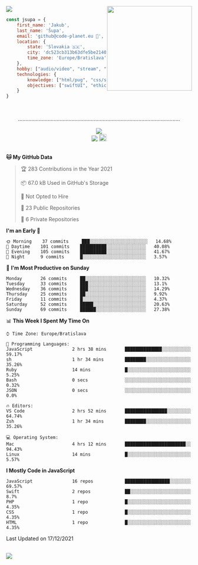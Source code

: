 
<img src="https://creepy-corp.eu/pika-bg.png">
<img align='right' src="https://creepy-corp.eu/pika.gif" width="230">
<br>

```js
const jsupa = {
    first_name: 'Jakub',
    last_name: 'Šupa',
    email: 'github@code-planet.eu 📧',
    location: {
        state: 'Slovakia 🇸🇰',
        city: 'dc523cb313b63dfe5be2140b0c05b3bc',
        time_zone: 'Europe/Bratislava'
    },
    hobby: ["audio/video", "stream", "3D modelling/printing", "crypto (XRP 🤍)", "IoT/DIY", "tech"],
    technologies: {
        knowledge: ["html/pug", "css/scss", "javascript/jquery", "vue/react", "nodejs", "ruby on rails", "php", "pgsql/mysql"],
        objectives: ["swiftUI", "ethical hacking", "boost all knowledge to master class"]
    }
}

  ```

<br>
<p align="center">
.............................................................................................................
<br><br>
<a href="https://wakatime.com/@698e3ae2-2e7a-4cf6-a9e7-192f2b7d1525"><img src="https://wakatime.com/badge/user/698e3ae2-2e7a-4cf6-a9e7-192f2b7d1525.svg"></a><br>
<img src="https://visitor-badge.laobi.icu/badge?page_id=jsupa.jsupa">
<a href='https://ko-fi.com/Y8Y246Y0V' target='_blank'>
    <img src="https://img.shields.io/badge/buy%20me%20a%20coffee-donate-yellow.svg" alt="Buy Me A Coffee donate button" height="20px"/>
</a>
<br><br>

<!--START_SECTION:waka-->
**🐱 My GitHub Data** 

> 🏆 283 Contributions in the Year 2021
 > 
> 📦 67.0 kB Used in GitHub's Storage 
 > 
> 🚫 Not Opted to Hire
 > 
> 📜 23 Public Repositories 
 > 
> 🔑 6 Private Repositories  
 > 
**I'm an Early 🐤** 

```text
🌞 Morning    37 commits     ███░░░░░░░░░░░░░░░░░░░░░░   14.68% 
🌆 Daytime    101 commits    ██████████░░░░░░░░░░░░░░░   40.08% 
🌃 Evening    105 commits    ██████████░░░░░░░░░░░░░░░   41.67% 
🌙 Night      9 commits      █░░░░░░░░░░░░░░░░░░░░░░░░   3.57%

```
📅 **I'm Most Productive on Sunday** 

```text
Monday       26 commits     ██░░░░░░░░░░░░░░░░░░░░░░░   10.32% 
Tuesday      33 commits     ███░░░░░░░░░░░░░░░░░░░░░░   13.1% 
Wednesday    36 commits     ███░░░░░░░░░░░░░░░░░░░░░░   14.29% 
Thursday     25 commits     ██░░░░░░░░░░░░░░░░░░░░░░░   9.92% 
Friday       11 commits     █░░░░░░░░░░░░░░░░░░░░░░░░   4.37% 
Saturday     52 commits     █████░░░░░░░░░░░░░░░░░░░░   20.63% 
Sunday       69 commits     ██████░░░░░░░░░░░░░░░░░░░   27.38%

```


📊 **This Week I Spent My Time On** 

```text
⌚︎ Time Zone: Europe/Bratislava

💬 Programming Languages: 
JavaScript               2 hrs 38 mins       ██████████████░░░░░░░░░░░   59.17% 
sh                       1 hr 34 mins        ████████░░░░░░░░░░░░░░░░░   35.26% 
Ruby                     14 mins             █░░░░░░░░░░░░░░░░░░░░░░░░   5.25% 
Bash                     0 secs              ░░░░░░░░░░░░░░░░░░░░░░░░░   0.32% 
JSON                     0 secs              ░░░░░░░░░░░░░░░░░░░░░░░░░   0.0%

🔥 Editors: 
VS Code                  2 hrs 52 mins       ████████████████░░░░░░░░░   64.74% 
Zsh                      1 hr 34 mins        ████████░░░░░░░░░░░░░░░░░   35.26%

💻 Operating System: 
Mac                      4 hrs 12 mins       ███████████████████████░░   94.43% 
Linux                    14 mins             █░░░░░░░░░░░░░░░░░░░░░░░░   5.57%

```

**I Mostly Code in JavaScript** 

```text
JavaScript               16 repos            █████████████████░░░░░░░░   69.57% 
Swift                    2 repos             ██░░░░░░░░░░░░░░░░░░░░░░░   8.7% 
PHP                      1 repo              █░░░░░░░░░░░░░░░░░░░░░░░░   4.35% 
CSS                      1 repo              █░░░░░░░░░░░░░░░░░░░░░░░░   4.35% 
HTML                     1 repo              █░░░░░░░░░░░░░░░░░░░░░░░░   4.35%

```



 Last Updated on 17/12/2021
<!--END_SECTION:waka-->

</p><br>
<img src="https://creepy-corp.eu/pika-bg-bottom.png">
